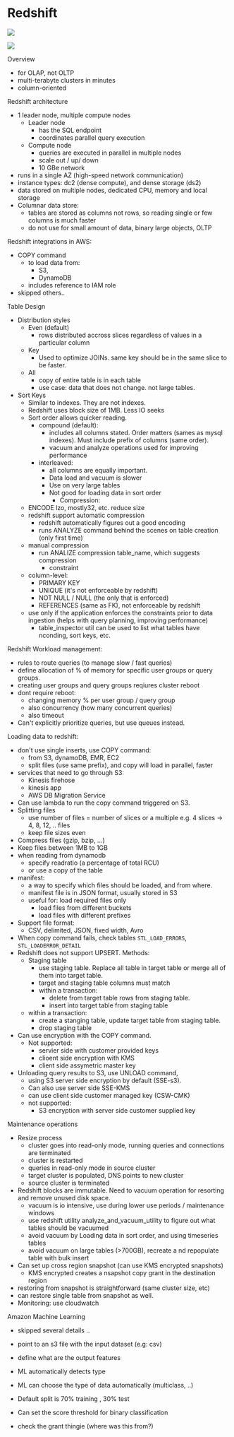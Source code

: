 # Redshift

![](/assets/redshift0.png)

![](/assets/redshift1.png)

Overview

* for OLAP, not OLTP
* multi-terabyte clusters in minutes
* column-oriented

Redshift architecture

* 1 leader node, multiple compute nodes
  * Leader node
    * has the SQL endpoint
    * coordinates parallel query execution
  * Compute node
    * queries are executed in parallel in multiple nodes
    * scale out / up/ down
    * 10 GBe network  
* runs in a single AZ \(high-speed network communication\)
* instance types: dc2 \(dense compute\), and dense storage \(ds2\)
* data stored on multiple nodes, dedicated CPU, memory and local storage
* Columnar data store:
  * tables are stored as columns not rows, so reading single or few columns is much faster
  * do not use for small amount of data, binary large objects, OLTP

Redshift integrations in AWS:

* COPY command 
  * to load data from:
    * S3,
    * DynamoDB
  * includes reference to IAM role
* skipped others..

Table Design

* Distribution styles
  * Even \(default\)
    * rows distributed accross slices regardless of values in a particular column
  * Key
    * Used to optimize JOINs. same key should be in the same slice to be faster.
  * All
    * copy of entire table is in each table
    * use case: data that does not change. not large tables.
* Sort Keys
  * Similar to indexes. They are not indexes.
  * Redshift uses block size of 1MB. Less IO seeks
  * Sort order allows quicker reading.
    * compound \(default\):
      * includes all columns stated. Order matters \(sames as mysql indexes\). Must include prefix of columns \(same order\).
      * vacuum and analyze operations used for improving performance
    * interleaved:
      * all columns are equally important.
      * Data load and vacuum is slower
      * Use on very large tables
      * Not good for loading data in sort order
        * Compression:
  * ENCODE lzo, mostly32, etc. reduce size
  * redshift support automatic compression
    * redshift automatically figures out a good encoding
    * runs ANALYZE command behind the scenes on table creation \(only first time\)
  * manual compression
    * run ANALIZE compression table\_name, which suggests compression
      * constraint
  * column-level:
    * PRIMARY KEY
    * UNIQUE \(it's not enforceable by redshift\)
    * NOT NULL / NULL \(the only that is enforced\)
    * REFERENCES \(same as FK\), not enforceable by redshift
  * use only if the application enforces the constraints prior to data ingestion \(helps with query planning, improving performance\)
    * table\_inspector util can be used to list what tables have nconding, sort keys, etc.

Redshift Workload management:

* rules to route queries \(to manage slow / fast queries\)
* define allocation of % of memory for specific user groups or query groups.
* creating user groups and query groups reqiures cluster reboot
* dont require reboot:
  * changing memory % per user group / query group
  * also concurrency \(how many concurrent queries\)
  * also timeout
* Can't explicitly prioritize queries, but use queues instead.

Loading data to redshift:

* don't use single inserts, use COPY command:
  * from S3, dynamoDB, EMR, EC2
  * split files \(use same prefix\), and copy will load in parallel, faster
* services that need to go through S3:
  * Kinesis firehose
  * kinesis app
  * AWS DB Migration Service
* Can use lambda to run the copy command triggered on S3.
* Splitting files
  * use number of files = number of slices or a multiple
      e.g. 4 slices -&gt; 4, 8, 12, .. files
  * keep file sizes even
* Compress files \(gzip, bzip, ...\)
* Keep files between 1MB to 1GB
* when reading from dynamodb
  * specify readratio \(a percentage of total RCU\)
  * or use a copy of the table
* manifest:
  * a way to specify which files should be loaded, and from where.
  * manifest file is in JSON format, usually stored in S3
  * useful for:
      load required files only
    * load files from different buckets
    * load files with different prefixes
* Support file format:
  * CSV, delimited, JSON, fixed width, Avro
* When copy command fails, check tables `STL_LOAD_ERRORS`, `STL_LOADERROR_DETAIL`
* Redshift does not support UPSERT. Methods:
  * Staging table
    * use staging table. Replace all table in target table or merge all of them into target table.
    * target and staging table columns must match
    * within a transaction:
      * delete from target table rows from staging table.
      * insert into target table from staging table
  * within a transaction:
    * create a stanging table, update target table from staging table.
    * drop staging table
* Can use encryption with the COPY command.
  * Not supported:
    * servier side with customer provided keys
    * clioent side encryption with KMS
    * client side assymetric master key
* Unloading query results to S3, use UNLOAD command, 
  * using S3 server side encryption by default \(SSE-s3\). 
  * Can also use server side SSE-KMS
  * can use client side customer managed key \(CSW-CMK\)
  * not supported:
    * S3 encryption with server side customer supplied key

Maintenance operations

* Resize process
  * cluster goes into read-only mode, running queries and connections are terminated
  * cluster is restarted
  * queries in read-only mode in source cluster
  * target cluster is populated, DNS points to new cluster
  * source cluster is terminated 
* Redshift blocks are immutable. Need to vacuum operation for resorting and remove unused disk space.
  * vacuum is io intensive, use during lower use periods / maintenance windows
  * use redshift utility analyze\_and\_vacuum\_utility to figure out what tables should be vacuumed
  * avoid vacuum by Loading data in sort order, and using timeseries tables
  * avoid vacuum on large tables \(&gt;700GB\), recreate a nd repopulate table with bulk insert
* Can set up cross region snapshot \(can use KMS encrypted snapshots\)
  * KMS encrypted creates a nsapshot copy grant in the destination region
* restoring from snapshot is straightforward \(same cluster size, etc\)
* can restore single table from snapshot as well.
* Monitoring: use cloudwatch

Amazon Machine Learning

* skipped several details ..
* point to an s3 file with the input dataset \(e.g: csv\)
* define what are the output features
* ML automatically detects type
* ML can choose the type of data automatically \(multiclass, ..\)
* Default split is 70% training , 30% test
* Can set the score threshold for binary classification 

* check the grant thingie \(where was this from?\)



